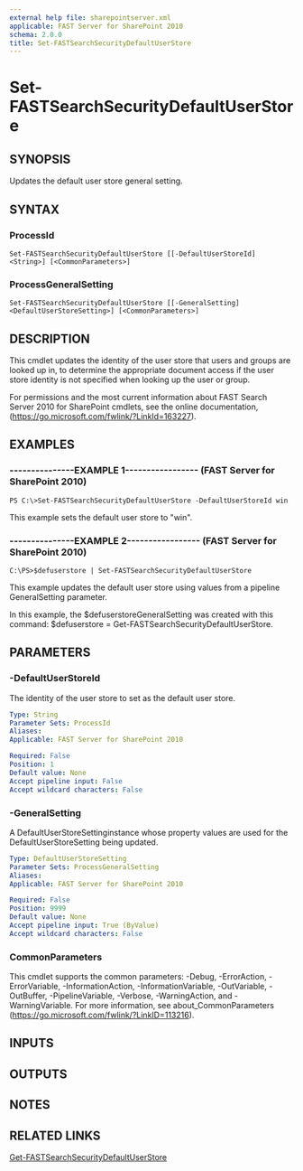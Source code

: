 ```yaml
---
external help file: sharepointserver.xml
applicable: FAST Server for SharePoint 2010
schema: 2.0.0
title: Set-FASTSearchSecurityDefaultUserStore
---
```


# Set-FASTSearchSecurityDefaultUserStore

## SYNOPSIS
Updates the default user store general setting.

## SYNTAX

### ProcessId
```
Set-FASTSearchSecurityDefaultUserStore [[-DefaultUserStoreId] <String>] [<CommonParameters>]
```

### ProcessGeneralSetting
```
Set-FASTSearchSecurityDefaultUserStore [[-GeneralSetting] <DefaultUserStoreSetting>] [<CommonParameters>]
```

## DESCRIPTION
This cmdlet updates the identity of the user store that users and groups are looked up in, to determine the appropriate document access if the user store identity is not specified when looking up the user or group.

For permissions and the most current information about FAST Search Server 2010 for SharePoint cmdlets, see the online documentation, (https://go.microsoft.com/fwlink/?LinkId=163227).

## EXAMPLES

### ---------------EXAMPLE 1----------------- (FAST Server for SharePoint 2010)
```
PS C:\>Set-FASTSearchSecurityDefaultUserStore -DefaultUserStoreId win
```

This example sets the default user store to "win".

### ---------------EXAMPLE 2----------------- (FAST Server for SharePoint 2010)
```
C:\PS>$defuserstore | Set-FASTSearchSecurityDefaultUserStore
```

This example updates the default user store using values from a pipeline GeneralSetting parameter.

In this example, the $defuserstoreGeneralSetting was created with this command: $defuserstore = Get-FASTSearchSecurityDefaultUserStore.

## PARAMETERS

### -DefaultUserStoreId
The identity of the user store to set as the default user store.

```yaml
Type: String
Parameter Sets: ProcessId
Aliases: 
Applicable: FAST Server for SharePoint 2010

Required: False
Position: 1
Default value: None
Accept pipeline input: False
Accept wildcard characters: False
```

### -GeneralSetting
A DefaultUserStoreSettinginstance whose property values are used for the DefaultUserStoreSetting being updated.

```yaml
Type: DefaultUserStoreSetting
Parameter Sets: ProcessGeneralSetting
Aliases: 
Applicable: FAST Server for SharePoint 2010

Required: False
Position: 9999
Default value: None
Accept pipeline input: True (ByValue)
Accept wildcard characters: False
```

### CommonParameters
This cmdlet supports the common parameters: -Debug, -ErrorAction, -ErrorVariable, -InformationAction, -InformationVariable, -OutVariable, -OutBuffer, -PipelineVariable, -Verbose, -WarningAction, and -WarningVariable. For more information, see about_CommonParameters (https://go.microsoft.com/fwlink/?LinkID=113216).

## INPUTS

## OUTPUTS

## NOTES

## RELATED LINKS

[Get-FASTSearchSecurityDefaultUserStore](Get-FASTSearchSecurityDefaultUserStore.md)

